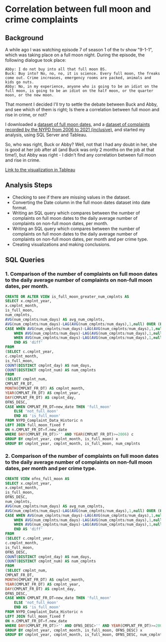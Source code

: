 # Correlation between full moon and crime complaints

## Background

A while ago I was watching episode 7 of season 1 of the tv show "9-1-1", which was taking place on a full moon night.
During the episode, the following dialogue took place:

```
Abby: I do not buy into all that full moon BS.
Buck: Buy into? No, no, no, it is science. Every full moon, the freaks come out. Crime increases, emergency rooms are packed, animals and kids go nuts.
Abby: No, in my experience, anyone who is going to be an idiot on the full moon, is going to be an idiot on the half moon, or the quarter moon, or the new moon.
```

That moment I decided I'll try to settle the debate between Buck and Abby, and see which of them is right; Is there a correlation between full moon and rise in crime, or not?

I downloaded a [dataset of full moon dates](https://www.kaggle.com/datasets/lsind18/full-moon-calendar-1900-2050?select=full_moon.csv), and a [dataset of complaints recorded by the NYPD from 2006 to 2021 (inclusive)](https://data.cityofnewyork.us/Public-Safety/NYPD-Complaint-Data-Historic/qgea-i56i), and started my analysis, using SQL Server and Tableau.

So, who was right, Buck or Abby?
Well, not that I had any doubt in her, she is good at her job after all (and Buck was only 2 months on the job at that time!), but Abby was right - I didn't find any correlation between full moon and rise in crime.

[Link to the visualization in Tableau](https://public.tableau.com/views/FullMoon-Crime/Correlationbetweenfullmoonandcrimecomplaints?:language=en-US&publish=yes&:display_count=n&:origin=viz_share_link)

## Analysis Steps

* Checking to see if there are missing values in the dataset.
* Converting the Date column in the full moon dates dataset into date format.
* Writing an SQL query which compares between the number of complaints on full moon dates to the daily average number of complaints on non-full moon dates, per month.
* Writing an SQL query which compares between the number of complaints on full moon dates to the daily average number of complaints on non-full moon dates, per month and per crime type.
* Creating visualizations and making conclusions.

## SQL Queries

### 1. Comparison of the number of complaints on full moon dates to the daily average number of complaints on non-full moon dates, per month.

```sql
CREATE OR ALTER VIEW is_full_moon_greater_num_cmplnts AS
SELECT x.cmplnt_year,
x.cmplnt_month,
is_full_moon,
num_cmplnts,
AVG(num_cmplnts/num_days) AS avg_num_cmplnts,
AVG(num_cmplnts/num_days)-LAG(AVG(num_cmplnts/num_days),1,null) OVER (PARTITION BY x.cmplnt_year, x.cmplnt_month ORDER BY is_full_moon) AS diff_num_cmplnts,
CASE WHEN AVG(num_cmplnts/num_days)-LAG(AVG(num_cmplnts/num_days),1,null) OVER (PARTITION BY x.cmplnt_year, x.cmplnt_month ORDER BY is_full_moon)>0 THEN 'not_full_moon_greater_num_cmplnts'
	WHEN AVG(num_cmplnts/num_days)-LAG(AVG(num_cmplnts/num_days),1,null) OVER (PARTITION BY x.cmplnt_year, x.cmplnt_month ORDER BY is_full_moon)<0 THEN 'full_moon_greater_num_cmplnts'
	WHEN AVG(num_cmplnts/num_days)-LAG(AVG(num_cmplnts/num_days),1,null) OVER (PARTITION BY x.cmplnt_year, x.cmplnt_month ORDER BY is_full_moon)=0 THEN 'no_diff'
	END AS 'diff'
FROM
(SELECT c.cmplnt_year,
c.cmplnt_month,
is_full_moon,
COUNT(DISTINCT cmplnt_day) AS num_days,
COUNT(DISTINCT cmplnt_num) AS num_cmplnts
FROM
(SELECT cmplnt_num,
CMPLNT_FR_DT,
MONTH(CMPLNT_FR_DT) AS cmplnt_month,
YEAR(CMPLNT_FR_DT) AS cmplnt_year,
DAY(CMPLNT_FR_DT) AS cmplnt_day,
OFNS_DESC,
CASE WHEN CMPLNT_FR_DT=new_date THEN 'full_moon'
	ELSE 'not_full_moon'
	END AS 'is_full_moon'
FROM NYPD_Complaint_Data_Historic n
LEFT JOIN full_moon_fixed f
ON n.CMPLNT_FR_DT=f.new_date
WHERE DAY(CMPLNT_FR_DT)>'' AND YEAR(CMPLNT_FR_DT)>=2006) c
GROUP BY cmplnt_year, cmplnt_month, is_full_moon) x
GROUP BY cmplnt_year, cmplnt_month, is_full_moon, num_cmplnts
```

### 2. Comparison of the number of complaints on full moon dates to the daily average number of complaints on non-full moon dates, per month and per crime type.

```sql
CREATE VIEW ofns_full_moon AS
SELECT x.cmplnt_year,
x.cmplnt_month,
is_full_moon,
OFNS_DESC,
num_cmplnts,
AVG(num_cmplnts/num_days) AS avg_num_cmplnts,
AVG(num_cmplnts/num_days)-LAG(AVG(num_cmplnts/num_days),1,null) OVER (PARTITION BY x.cmplnt_year, x.cmplnt_month ORDER BY is_full_moon) AS diff_num_cmplnts,
CASE WHEN AVG(num_cmplnts/num_days)-LAG(AVG(num_cmplnts/num_days),1,null) OVER (PARTITION BY x.cmplnt_year, x.cmplnt_month, OFNS_DESC ORDER BY is_full_moon)>0 THEN 'not_full_moon_greater_num_cmplnts'
	WHEN AVG(num_cmplnts/num_days)-LAG(AVG(num_cmplnts/num_days),1,null) OVER (PARTITION BY x.cmplnt_year, x.cmplnt_month, OFNS_DESC ORDER BY is_full_moon)<0 THEN 'full_moon_greater_num_cmplnts'
	WHEN AVG(num_cmplnts/num_days)-LAG(AVG(num_cmplnts/num_days),1,null) OVER (PARTITION BY x.cmplnt_year, x.cmplnt_month, OFNS_DESC ORDER BY is_full_moon)=0 THEN 'no_diff'
	END AS 'diff'
FROM
(SELECT c.cmplnt_year,
c.cmplnt_month,
is_full_moon,
OFNS_DESC,
COUNT(DISTINCT cmplnt_day) AS num_days,
COUNT(DISTINCT cmplnt_num) AS num_cmplnts
FROM
(SELECT cmplnt_num,
CMPLNT_FR_DT,
MONTH(CMPLNT_FR_DT) AS cmplnt_month,
YEAR(CMPLNT_FR_DT) AS cmplnt_year,
DAY(CMPLNT_FR_DT) AS cmplnt_day,
OFNS_DESC,
CASE WHEN CMPLNT_FR_DT=new_date THEN 'full_moon'
	ELSE 'not_full_moon'
	END AS 'is_full_moon'
FROM NYPD_Complaint_Data_Historic n
LEFT JOIN full_moon_fixed f
ON n.CMPLNT_FR_DT=f.new_date
WHERE DAY(CMPLNT_FR_DT)>'' AND OFNS_DESC>'' AND YEAR(CMPLNT_FR_DT)>=2006) c
GROUP BY cmplnt_year, cmplnt_month, is_full_moon, OFNS_DESC) x
GROUP BY cmplnt_year, cmplnt_month, is_full_moon, OFNS_DESC, num_cmplnts
```
